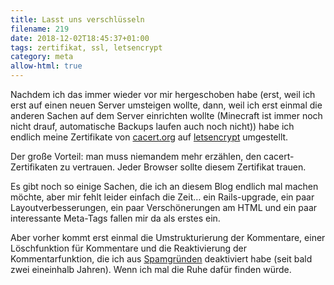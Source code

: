 ```yaml
---
title: Lasst uns verschlüsseln
filename: 219
date: 2018-12-02T18:45:37+01:00
tags: zertifikat, ssl, letsencrypt
category: meta
allow-html: true
---
```

<p>Nachdem ich das immer wieder vor mir hergeschoben habe (erst, weil ich erst auf einen neuen Server umsteigen wollte, dann, weil ich erst einmal die anderen Sachen auf dem Server einrichten wollte (Minecraft ist immer noch nicht drauf, automatische Backups laufen auch noch nicht)) habe ich endlich meine Zertifikate von <a href="https://www.cacert.org/">cacert.org</a> auf <a href="https://letsencrypt.org/">letsencrypt</a> umgestellt.</p>
<p>Der große Vorteil: man muss niemandem mehr erzählen, den cacert-Zertifikaten zu vertrauen. Jeder Browser sollte diesem Zertifikat trauen.</p>
<p>Es gibt noch so einige Sachen, die ich an diesem Blog endlich mal machen möchte, aber mir fehlt leider einfach die Zeit… ein Rails-upgrade, ein paar Layoutverbesserungen, ein paar Verschönerungen am HTML und ein paar interessante Meta-Tags fallen mir da als erstes ein.</p>
<p>Aber vorher kommt erst einmal die Umstrukturierung der Kommentare, einer Löschfunktion für Kommentare und die Reaktivierung der Kommentarfunktion, die ich aus <a href="https://www.strangerthanusual.de/blogposts/203">Spamgründen</a> deaktiviert habe (seit bald zwei eineinhalb Jahren). Wenn ich mal die Ruhe dafür finden würde.</p>
